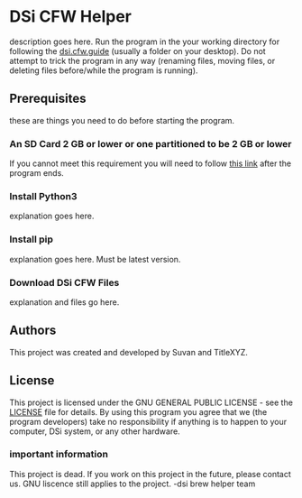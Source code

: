 # DSi CFW Helper
description goes here. Run the program in the your working directory for following the [dsi.cfw.guide](http://dsi.cfw.guide) (usually a folder on your desktop). Do not attempt to trick the program in any way (renaming files, moving files, or deleting files before/while the program is running).
## Prerequisites
these are things you need to do before starting the program.
### An SD Card 2 GB or lower or one partitioned to be 2 GB or lower
If you cannot meet this requirement you will need to follow [this link](http://dsi.cfw.guide/more/replacing-system-menu/) after the program ends.
### Install Python3
explanation goes here.
### Install pip
explanation goes here. Must be latest version.
### Download DSi CFW Files
explanation and files go here.
## Authors
This project was created and developed by Suvan and TitleXYZ.
## License
This project is licensed under the GNU GENERAL PUBLIC LICENSE - see the [LICENSE](LICENSE) file for details.
By using this program you agree that we (the program developers) take no responsibility if anything is to happen to your computer, DSi system, or any other hardware.

### important information
This project is dead. If you work on this project in the future, please contact us. GNU liscence still applies to the project.
-dsi brew helper team
